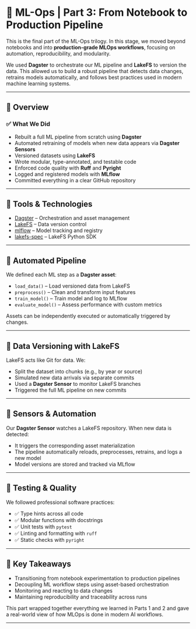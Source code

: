 # 🔁 ML-Ops | Part 3: From Notebook to Production Pipeline

This is the final part of the ML-Ops trilogy. In this stage, we moved beyond notebooks and into **production-grade MLOps workflows**, focusing on automation, reproducibility, and modularity.

We used **Dagster** to orchestrate our ML pipeline and **LakeFS** to version the data. This allowed us to build a robust pipeline that detects data changes, retrains models automatically, and follows best practices used in modern machine learning systems.

---

## 🧠 Overview

### ✅ What We Did

- Rebuilt a full ML pipeline from scratch using **Dagster**
- Automated retraining of models when new data appears via **Dagster Sensors**
- Versioned datasets using **LakeFS**
- Wrote modular, type-annotated, and testable code
- Enforced code quality with **Ruff** and **Pyright**
- Logged and registered models with **MLflow**
- Committed everything in a clear GitHub repository

---

## 🔧 Tools & Technologies

- [Dagster](https://dagster.io/) – Orchestration and asset management
- [LakeFS](https://lakefs.io/) – Data version control
- [mlflow](https://mlflow.org/) – Model tracking and registry
- [lakefs-spec](https://github.com/treeverse/lakefs-spec) – LakeFS Python SDK

---

## 🔄 Automated Pipeline

We defined each ML step as a **Dagster asset**:

- `load_data()` – Load versioned data from LakeFS
- `preprocess()` – Clean and transform input features
- `train_model()` – Train model and log to MLflow
- `evaluate_model()` – Assess performance with custom metrics

Assets can be independently executed or automatically triggered by changes.

---

## 📁 Data Versioning with LakeFS

LakeFS acts like Git for data. We:

- Split the dataset into chunks (e.g., by year or source)
- Simulated new data arrivals via separate commits
- Used a **Dagster Sensor** to monitor LakeFS branches
- Triggered the full ML pipeline on new commits

---

## 🚨 Sensors & Automation

Our **Dagster Sensor** watches a LakeFS repository. When new data is detected:

- It triggers the corresponding asset materialization
- The pipeline automatically reloads, preprocesses, retrains, and logs a new model
- Model versions are stored and tracked via MLflow

---

## 🧪 Testing & Quality

We followed professional software practices:

- ✅ Type hints across all code
- ✅ Modular functions with docstrings
- ✅ Unit tests with `pytest`
- ✅ Linting and formatting with `ruff`
- ✅ Static checks with `pyright`

---

## 🚀 Key Takeaways

- Transitioning from notebook experimentation to production pipelines
- Decoupling ML workflow steps using asset-based orchestration
- Monitoring and reacting to data changes
- Maintaining reproducibility and traceability across runs

This part wrapped together everything we learned in Parts 1 and 2 and gave a real-world view of how MLOps is done in modern AI workflows.

---
